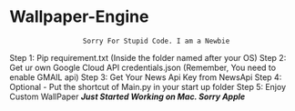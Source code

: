 # Wallpaper-Engine
                      Sorry For Stupid Code. I am a Newbie
Step 1: Pip requirement.txt (Inside the folder named after your OS)
Step 2: Get ur own Google Cloud API credentials.json (Remember, You need to enable GMAIL api)
Step 3: Get Your News Api Key from NewsApi
Step 4: Optional - Put the shortcut of Main.py in your start up folder
Step 5: Enjoy Custom WallPaper
                      ***Just Started Working on Mac. Sorry Apple***
